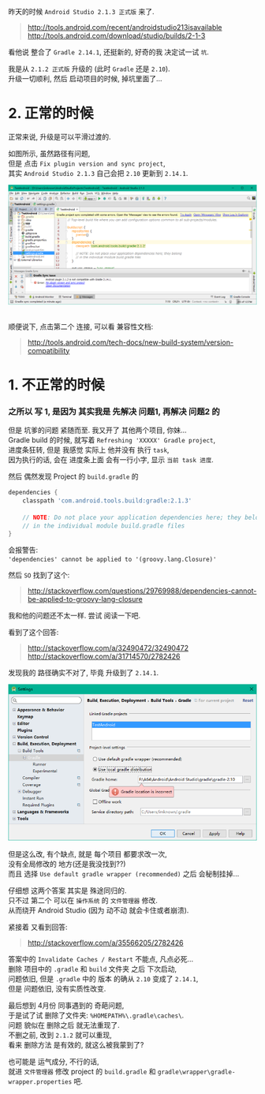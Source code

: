 昨天的时候 `Android Studio 2.1.3 正式版` 来了.  
> http://tools.android.com/recent/androidstudio213isavailable  
> http://tools.android.com/download/studio/builds/2-1-3  

看他说 整合了 `Gradle 2.14.1`, 还挺新的, 好奇的我 决定试一试 `坑`.  

我是从 `2.1.2 正式版` 升级的 (此时 `Gradle` 还是 `2.10`).  
升级一切顺利, 然后 启动项目的时候, 掉坑里面了...  

# 2. 正常的时候
正常来说, 升级是可以平滑过渡的.  

如图所示, 虽然路径有问题,  
但是 点击 `Fix plugin version and sync project`,  
其实 `Android Studio 2.1.3` 自己会把 `2.10` 更新到 `2.14.1`.  

![启动 2.1.2 的项目 直接报错](/2016/08/17_启动%202.1.2%20的项目%20直接报错.png)  

顺便说下, 点击第二个 连接, 可以看 兼容性文档:  
> http://tools.android.com/tech-docs/new-build-system/version-compatibility  

# 1. 不正常的时候
### 之所以 写 1, 是因为 其实我是 先解决 问题1, 再解决 问题2 的
但是 坑爹的问题 紧随而至. 我又开了 其他两个项目, 你妹...  
Gradle build 的时候, 就写着 `Refreshing 'XXXXX' Gradle project`,  
进度条狂转, 但是 我感觉 实际上 他并没有 执行 `task`,  
因为执行的话, 会在 进度条上面 会有一行小字, 显示 `当前 task 进度`.  

然后 偶然发现 Project 的 `build.gradle` 的  
``` groovy
dependencies {
    classpath 'com.android.tools.build:gradle:2.1.3'

    // NOTE: Do not place your application dependencies here; they belong
    // in the individual module build.gradle files
}
```
会报警告:  
`'dependencies' cannot be applied to '(groovy.lang.Closure)'`  

然后 `SO` 找到了这个:  
> http://stackoverflow.com/questions/29769988/dependencies-cannot-be-applied-to-groovy-lang-closure  

我和他的问题还不太一样. 尝试 阅读一下吧.  

看到了这个回答:  
> http://stackoverflow.com/a/32490472/32490472  
> http://stackoverflow.com/a/31714570/2782426  

发现我的 路径确实不对了, 毕竟 升级到了 `2.14.1`.  

![Gradle 版本没有同步](/2016/08/17_Gradle%20版本没有同步.png)  

但是这么改, 有个缺点, 就是 每个项目 都要求改一次,  
没有全局修改的 地方(还是我没找到??)  
而且 选择 `Use default gradle wrapper (recommended)` 之后 会秘制挂掉...  

仔细想 这两个答案 其实是 殊途同归的.  
只不过 第二个 可以在 `操作系统` 的 `文件管理器` 修改.  
从而绕开 Android Studio (因为 动不动 就会卡住或者崩溃).  

紧接着 又看到回答:  
> http://stackoverflow.com/a/35566205/2782426  

答案中的 `Invalidate Caches / Restart` 不能点, 凡点必死...  
删除 项目中的 `.gradle` 和 `build` 文件夹 之后 下次启动,  
问题依旧, 但是 `.gradle` 中的 版本 的确从 `2.10` 变成了 `2.14.1`,  
但是 问题依旧, 没有实质性改变.  

最后想到 4月份 同事遇到的 奇葩问题,  
于是试了试 删除了文件夹: `%HOMEPATH%\.gradle\caches\`.  
问题 貌似在 删除之后 就无法重现了.  
不删之前, 改到 `2.1.2` 就可以重现,  
看来 删除方法 是有效的, 就这么被我蒙到了?  

也可能是 运气成分, 不行的话,  
就进  `文件管理器` 修改 project 的 `build.gradle` 和 `gradle\wrapper\gradle-wrapper.properties` 吧.  
 
